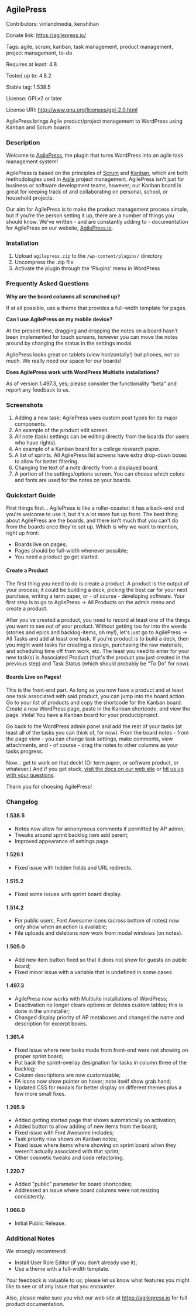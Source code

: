 ## AgilePress

Contributors: vinlandmedia, kenshihan

Donate link: https://agilepress.io/

Tags: agile, scrum, kanban, task management, product management, project management, to-do

Requires at least: 4.8

Tested up to: 4.8.2

Stable tag: 1.538.5

License: GPLv2 or later

License URI: http://www.gnu.org/licenses/gpl-2.0.html


AgilePress brings Agile product/project management to WordPress using Kanban and Scrum boards.

### Description

Welcome to [AgilePress](https://agilepress.io/), the plugin that turns WordPress into an agile task management system!

AgilePress is based on the principles of [Scrum](https://en.wikipedia.org/wiki/Scrum_(software_development)) and [Kanban](https://en.wikipedia.org/wiki/Kanban_(development)), which are both methodologies used in [Agile](https://en.wikipedia.org/wiki/Agile_software_development) project management.  AgilePress isn't just for business or software development teams, however; our Kanban board is great for keeping track of and collaborating on personal, school, or household projects.

Our aim for AgilePress is to make the product management process simple, but if you’re the person setting it up, there are a number of things you should know.  We've written - and are constantly adding to - documentation for AgilePress on our website, [AgilePress.io](https://agilepress.io).

### Installation

1. Upload `agilepress.zip` to the `/wp-content/plugins/` directory
2. Uncompress the .zip file
3. Activate the plugin through the 'Plugins' menu in WordPress

### Frequently Asked Questions

**Why are the board columns all scrunched up?**

If at all possible, use a theme that provides a full-width template for pages.

**Can I use AgilePress on my mobile device?**

At the present time, dragging and dropping the notes on a board hasn’t been implemented for touch screens, however you can move the notes around by changing the status in the settings modal.

AgilePress looks great on tablets (view horizontally!) but phones, not so much.  We really need our space for our boards!

**Does AgilePress work with WordPress Multisite installations?**

As of version 1.497.3, yes; please consider the functionality "beta" and report any feedback to us.

### Screenshots

1. Adding a new task; AgilePress uses custom post types for its major components.
2. An example of the product edit screen.
3. All note (task) settings can be editing directly from the boards (for users who have rights).
4. An example of a Kanban board for a college research paper.
5. A list of sprints. All AgilePress list screens have extra drop-down boxes to allow for better filtering.
6. Changing the text of a note directly from a displayed board.
7. A portion of the settings/options screen. You can choose which colors and fonts are used for the notes on your boards.

### Quickstart Guide

First things first... AgilePress is like a roller-coaster: it has a back-end and you're welcome to use it, but it's a lot more fun up front. The best thing about AgilePress are the boards, and there isn't much that you can't do from the boards once they're set up. Which is why we want to mention, right up front:

- Boards live on pages;
- Pages should be full-width whenever possible;
- You need a product go get started.

#### Create a Product

The first thing you need to do is create a product. A product is the output of your process; it could be building a deck, picking the best car for your next purchase, writing a term paper, or - of course - developing software. Your first step is to go to AgilePress -> All Products on the admin menu and create a product.

After you've created a product, you need to record at least one of the things you want to see out of your product. Without getting too far into the weeds (stories and epics and backlog-items, oh my!), let's just go to AgilePress -> All Tasks and add at least one task. If you're product is to build a deck, then you might want tasks for creating a design, purchasing the raw materials, and scheduling time off from work, etc. The least you need to enter for your new task(s) is Associated Product (that's the product you just created in the previous step) and Task Status (which should probably be "To Do" for now).

#### Boards Live on Pages!

This is the front-end part. As long as you now have a product and at least one task associated with said product, you can jump into the board action. Go to your list of products and copy the shortcode for the Kanban board. Create a new WordPress page, paste in the Kanban shortcode, and view the page. Viola! You have a Kanban board for your product/project.

Go back to the WordPress admin panel and add the rest of your tasks (at least all of the tasks you can think of, for now). From the board notes - from the page view - you can change task settings, make comments, view attachments, and - of course - drag the notes to other columns as your tasks progress.

Now... get to work on that deck! (Or term paper, or software product, or whatever.) And if you get stuck, [visit the docs on our web site](https://agilepress.io/documentation/) or [hit us up with your questions](https://agilepress.io/contact/).

Thank you for choosing AgilePress!

### Changelog

#### 1.538.5
* Notes now allow for annonymous comments if permitted by AP admin;
* Tweaks around sprint backlog item add parent;
* Improved appearance of settings page.

#### 1.529.1
* Fixed issue with hidden fields and URL redirects.

#### 1.515.2
* Fixed some issues with sprint board display.

#### 1.514.2
* For public users, Font Awesome icons (across bottom of notes) now only show when an action is available;
* File uploads and deletions now work from modal windows (on notes).

#### 1.505.0
* Add new item button fixed so that it does not show for guests on public board;
* Fixed minor issue with a variable that is undefined in some cases.

#### 1.497.3
* AgilePress now works with Multisite installations of WordPress;
* Deactivation no longer clears options or deletes custom tables; this is done in the uninstaller;
* Changed display priority of AP metaboxes and changed the name and description for excerpt boxes.

#### 1.361.4
* Fixed issue where new tasks made from front-end were not showing on proper sprint board;
* Put back the sprint-overlay designation for tasks in column three of the backlog;
* Column descriptions are now customizable;
* FA icons now show pointer on hover; note itself show grab hand;
* Updated CSS for modals for better display on different themes plus a few more small fixes.

#### 1.295.9
* Added getting started page that shows automatically on activation;
* Added button to allow adding of new items from the board;
* Fixed issue with Font Awesome includes;
* Task priority now shows on Kanban notes;
* Fixed issue where items where showing on sprint board when they weren't actually associated with that sprint;
* Other cosmetic tweaks and code refactoring.

#### 1.220.7
* Added "public" parameter for board shortcodes;
* Addressed an issue where board columns were not resizing consistently.

#### 1.066.0
* Initial Public Release.

### Additional Notes

We strongly recommend:

* Install User Role Editor (if you don’t already use it);
* Use a theme with a full-width template.

Your feedback is valuable to us; please let us know what features you might like to see or of any issue that you encounter.

Also, please make sure you visit our web site at https://agilepress.io for full product documentation.
